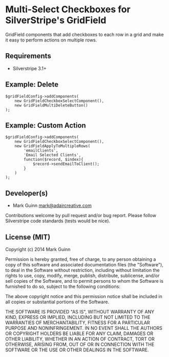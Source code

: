 Multi-Select Checkboxes for SilverStripe's GridField
====================================================

GridField components that add checkboxes to each row in a grid and make
it easy to perform actions on multiple rows.

Requirements
------------
- Silverstripe 3.1+


Example: Delete
---------------
```
$gridFieldConfig->addComponents(
    new GridFieldCheckboxSelectComponent(),
    new GridFieldMultiDeleteButton()
);
```

Example: Custom Action
----------------------
```
$gridFieldConfig->addComponents(
    new GridFieldCheckboxSelectComponent(),
    new GridFieldApplyToMultipleRows(
        'emailClients', 
        'Email Selected Clients',
        function($record, $index){
            $record->sendEmailToClient();
        }
    )
);
```


Developer(s)
------------
- Mark Guinn <mark@adaircreative.com>

Contributions welcome by pull request and/or bug report.
Please follow Silverstripe code standards (tests would be nice).


License (MIT)
-------------
Copyright (c) 2014 Mark Guinn

Permission is hereby granted, free of charge, to any person obtaining a copy of
this software and associated documentation files (the "Software"), to deal in
the Software without restriction, including without limitation the rights to use,
copy, modify, merge, publish, distribute, sublicense, and/or sell copies of the
Software, and to permit persons to whom the Software is furnished to do so, subject
to the following conditions:

The above copyright notice and this permission notice shall be included in all copies
or substantial portions of the Software.

THE SOFTWARE IS PROVIDED "AS IS", WITHOUT WARRANTY OF ANY KIND, EXPRESS OR IMPLIED,
INCLUDING BUT NOT LIMITED TO THE WARRANTIES OF MERCHANTABILITY, FITNESS FOR A PARTICULAR
PURPOSE AND NONINFRINGEMENT. IN NO EVENT SHALL THE AUTHORS OR COPYRIGHT HOLDERS BE LIABLE
FOR ANY CLAIM, DAMAGES OR OTHER LIABILITY, WHETHER IN AN ACTION OF CONTRACT, TORT OR
OTHERWISE, ARISING FROM, OUT OF OR IN CONNECTION WITH THE SOFTWARE OR THE USE OR OTHER
DEALINGS IN THE SOFTWARE.
